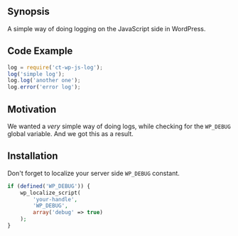 ## Synopsis

A simple way of doing logging on the JavaScript side in WordPress.

## Code Example

```javascript
log = require('ct-wp-js-log');
log('simple log');
log.log('another one');
log.error('error log');
```

## Motivation

We wanted a _very_ simple way of doing logs, while checking for the `WP_DEBUG`
global variable. And we got this as a result.

## Installation

Don't forget to localize your server side `WP_DEBUG` constant.
```php
if (defined('WP_DEBUG')) {
	wp_localize_script(
		'your-handle',
		'WP_DEBUG',
		array('debug' => true)
	);
}
```

